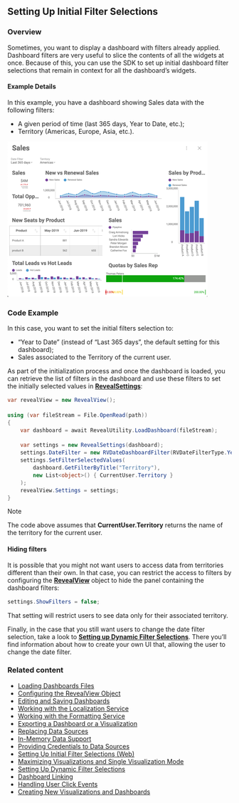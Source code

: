 ## Setting Up Initial Filter Selections

### Overview

Sometimes, you want to display a dashboard with filters already applied.
Dashboard filters are very useful to slice the contents of all the widgets at once. Because of this, you can use the SDK to set up initial dashboard filter selections that remain in context for all the dashboard’s widgets.

#### Example Details

In this example, you have a dashboard showing Sales data with the
following filters:

  - A given period of time (last 365 days, Year to Date, etc.);
  - Territory (Americas, Europe, Asia, etc.).

![sales-data\_example](images/sales-data_example.png)

### Code Example

In this case, you want to set the initial filters selection to:

  - “Year to Date” (instead of “Last 365 days”, the default setting for
    this dashboard);
  - Sales associated to the Territory of the current user.

As part of the initialization process and once the dashboard is loaded,
you can retrieve the list of filters in the dashboard and use these
filters to set the initially selected values in
[**RevealSettings**](rvui.wpf~infragistics.sdk.revealsettings):

``` csharp
var revealView = new RevealView();

using (var fileStream = File.OpenRead(path))
{
    var dashboard = await RevealUtility.LoadDashboard(fileStream);

    var settings = new RevealSettings(dashboard);
    settings.DateFilter = new RVDateDashboardFilter(RVDateFilterType.YearToDate);
    settings.SetFilterSelectedValues(
        dashboard.GetFilterByTitle("Territory"),
        new List<object>() { CurrentUser.Territory }
    );
    revealView.Settings = settings;
}
```

> [!NOTE]
> The code above assumes that **CurrentUser.Territory** returns the name of the territory for the current user.


#### Hiding filters

It is possible that you might not want users to access data from
territories different than their own. In that case, you can restrict the
access to filters by configuring the
[**RevealView**](rvui.wpf~infragistics.sdk.revealview) object to hide
the panel containing the dashboard filters:

``` csharp
settings.ShowFilters = false;
```

That setting will restrict users to see data only for their associated
territory.

Finally, in the case that you still want users to change the date filter
selection, take a look to [**Setting up Dynamic Filter Selections**](setting-dynamic-filters-desktop.md). There you’ll find
information about how to create your own UI that, allowing the user to
change the date filter.

### Related content

  - [Loading Dashboards Files](loading-dashboards-desktop.md)
  - [Configuring the RevealView Object](configuring-revealview-desktop.md)
  - [Editing and Saving Dashboards](editing-saving-dashboards-desktop.md)
  - [Working with the Localization Service](localization-service-desktop.md)
  - [Working with the Formatting Service](formatting-service-desktop.md)
  - [Exporting a Dashboard or a Visualization](exporting-dashboard-visualization-desktop.md)
  - [Replacing Data Sources](replacing-data-sources-desktop.md)
  - [In-Memory Data Support](in-memory-data-desktop.md)
  - [Providing Credentials to Data Sources](providing-credentials-datasources-desktop.md)
  - [Setting Up Initial Filter Selections (Web)](../../web-sdk/using-the-client-sdk/setting-initial-filters-client-web.md)
  - [Maximizing Visualizations and Single Visualization Mode](maximizing-visualizations-desktop.md)
  - [Setting Up Dynamic Filter Selections](setting-dynamic-filters-desktop.md)
  - [Dashboard Linking](dashboard-linking-desktop.md)
  - [Handling User Click Events](handling-click-events-desktop.md)
  - [Creating New Visualizations and Dashboards](creating-visualizations-dashboards-desktop.md)
